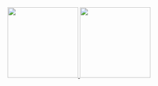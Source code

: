 
<div align="center">
  <a href="https://github.com/gabriellima3">
  <img height="160em" src="https://github-readme-stats.vercel.app/api?username=gabriellima3&show_icons=true&theme=dracula&include_all_commits=true&count_private=true"/>
  <img height="160em" src="https://github-readme-stats.vercel.app/api/top-langs/?username=gabriellima3&layout=compact&langs_count=7&theme=dracula"/>
</div>
